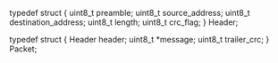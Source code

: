 typedef struct {
    uint8_t preamble;
    uint8_t source_address;
    uint8_t destination_address;
    uint8_t length;
    uint8_t crc_flag;
} Header;

typedef struct {
    Header header;
    uint8_t *message;
    uint8_t trailer_crc;
} Packet;

